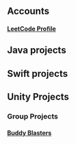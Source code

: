 <base target="_blank">

## Accounts
#### [LeetCode Profile](https://leetcode.com/u/Owen_F/)

## Java projects

## Swift projects

## Unity Projects
### Group Projects
#### [Buddy Blasters](https://github.com/OwenFahringer/Buddy-Blaster)

